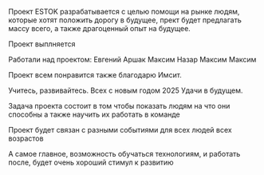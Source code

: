 Проект ESTOK разрабатывается с целью помощи на рынке людям, которые хотят положить дорогу в будущее, прект будет предлагать массу всего, а также драгоценный опыт на будущее.

Проект выплняется 

Работали над проектом:
Евгений
Аршак
Максим
Назар
Максим
Максим

Проект всем понравится
также благодарю Имсит.

Учитесь, развивайтесь.
Всех с новым годом 2025
Удачи в будущем.

Задача проекта
состоит в том
чтобы показать
людям
на что они способны
а также
научить их работать
в команде

Проект будет связан с разными событиями для всех людей всех возрастов

А самое главное, возможность обучаться технологиям, и работать после, будет очень хороший стимул к развитию
